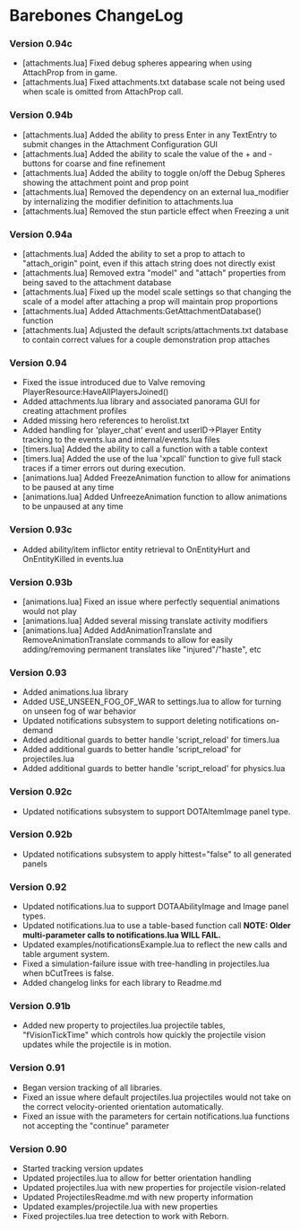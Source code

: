# Barebones ChangeLog

### Version 0.94c
- [attachments.lua] Fixed debug spheres appearing when using AttachProp from in game.
- [attachments.lua] Fixed attachments.txt database scale not being used when scale is omitted from AttachProp call.

### Version 0.94b
- [attachments.lua] Added the ability to press Enter in any TextEntry to submit changes in the Attachment Configuration GUI
- [attachments.lua] Added the ability to scale the value of the + and - buttons for coarse and fine refinement
- [attachments.lua] Added the ability to toggle on/off the Debug Spheres showing the attachment point and prop point
- [attachments.lua] Removed the dependency on an external lua_modifier by internalizing the modifier definition to attachments.lua
- [attachments.lua] Removed the stun particle effect when Freezing a unit

### Version 0.94a
- [attachments.lua] Added the ability to set a prop to attach to "attach_origin" point, even if this attach string does not directly exist
- [attachments.lua] Removed extra "model" and "attach" properties from being saved to the attachment database
- [attachments.lua] Fixed up the model scale settings so that changing the scale of a model after attaching a prop will maintain prop proportions
- [attachments.lua] Added Attachments:GetAttachmentDatabase() function
- [attachments.lua] Adjusted the default scripts/attachments.txt database to contain correct values for a couple demonstration prop attaches

### Version 0.94
- Fixed the issue introduced due to Valve removing PlayerResource:HaveAllPlayersJoined()
- Added attachments.lua library and associated panorama GUI for creating attachment profiles
- Added missing hero references to herolist.txt
- Added handling for 'player_chat' event and userID->Player Entity tracking to the events.lua and internal/events.lua files
- [timers.lua] Added the ability to call a function with a table context
- [timers.lua] Added the use of the lua 'xpcall' function to give full stack traces if a timer errors out during execution.
- [animations.lua] Added FreezeAnimation function to allow for animations to be paused at any time
- [animations.lua] Added UnfreezeAnimation function to allow animations to be unpaused at any time

### Version 0.93c
- Added ability/item inflictor entity retrieval to OnEntityHurt and OnEntityKilled in events.lua

### Version 0.93b
- [animations.lua] Fixed an issue where perfectly sequential animations would not play
- [animations.lua] Added several missing translate activity modifiers
- [animations.lua] Added AddAnimationTranslate and RemoveAnimationTranslate commands to allow for easily adding/removing permanent translates like "injured"/"haste", etc

### Version 0.93
- Added animations.lua library
- Added USE_UNSEEN_FOG_OF_WAR to settings.lua to allow for turning on unseen fog of war behavior
- Updated notifications subsystem to support deleting notifications on-demand
- Added additional guards to better handle 'script_reload' for timers.lua
- Added additional guards to better handle 'script_reload' for projectiles.lua
- Added additional guards to better handle 'script_reload' for physics.lua

### Version 0.92c
- Updated notifications subsystem to support DOTAItemImage panel type.

### Version 0.92b
- Updated notifications subsystem to apply hittest="false" to all generated panels

### Version 0.92
- Updated notifications.lua to support DOTAAbilityImage and Image panel types.
- Updated notifications.lua to use a table-based function call **NOTE: Older multi-parameter calls to notifications.lua WILL FAIL.**
- Updated examples/notificationsExample.lua to reflect the new calls and table argument system.
- Fixed a simulation-failure issue with tree-handling in projectiles.lua when bCutTrees is false.
- Added changelog links for each library to Readme.md

### Version 0.91b
- Added new property to projectiles.lua projectile tables, "fVisionTickTime" which controls how quickly the projectile vision updates while the projectile is in motion.

### Version 0.91
- Began version tracking of all libraries.
- Fixed an issue where default projectiles.lua projectiles would not take on the correct velocity-oriented orientation automatically.
- Fixed an issue with the parameters for certain notifications.lua functions not accepting the "continue" parameter

### Version 0.90
- Started tracking version updates
- Updated projectiles.lua to allow for better orientation handling
- Updated projectiles.lua with new properties for projectile vision-related
- Updated ProjectilesReadme.md with new property information
- Updated examples/projectile.lua with new properties
- Fixed projectiles.lua tree detection to work with Reborn.